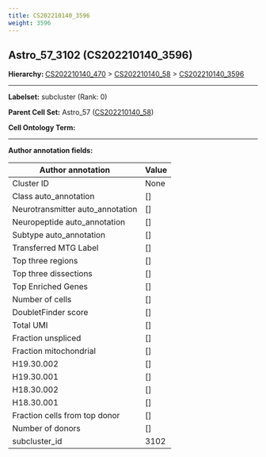 ```yaml
---
title: CS202210140_3596
weight: 3596
---
```

## Astro_57_3102 (CS202210140_3596)
<b>Hierarchy: </b>
[CS202210140_470](../CS202210140_470) >
[CS202210140_58](../CS202210140_58) >
[CS202210140_3596](../CS202210140_3596)

---


**Labelset:** subcluster (Rank: 0)

**Parent Cell Set:** Astro_57 ([CS202210140_58](../CS202210140_58))



**Cell Ontology Term:** 

[MARKER GENES.]: #


---

[TRANSFERRED ANNOTATIONS.]: #


[AUTHOR ANNOTATION FIELDS.]: #


**Author annotation fields:**

| Author annotation | Value |
|-------------------|-------|
|Cluster ID|None|
|Class auto_annotation|[]|
|Neurotransmitter auto_annotation|[]|
|Neuropeptide auto_annotation|[]|
|Subtype auto_annotation|[]|
|Transferred MTG Label|[]|
|Top three regions|[]|
|Top three dissections|[]|
|Top Enriched Genes|[]|
|Number of cells|[]|
|DoubletFinder score|[]|
|Total UMI|[]|
|Fraction unspliced|[]|
|Fraction mitochondrial|[]|
|H19.30.002|[]|
|H19.30.001|[]|
|H18.30.002|[]|
|H18.30.001|[]|
|Fraction cells from top donor|[]|
|Number of donors|[]|
|subcluster_id|3102|
